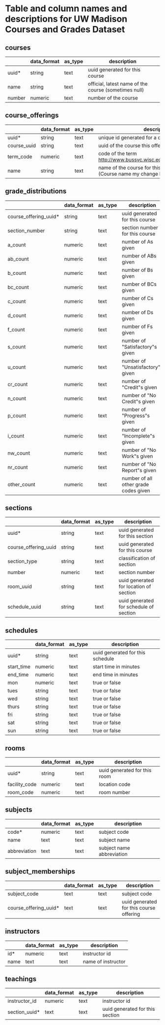 # Table and column names and descriptions for UW Madison Courses and Grades Dataset

## courses
|        | data_format | as_type | description                                          |
|--------|-------------|---------|------------------------------------------------------|
| uuid*  | string      | text    | uuid generated for this course                       |
| name   | string      | text    | official, latest name of the course (sometimes null) |
| number | numeric     | text    | number of the course       


## course_offerings	
|             | data_format | as_type | description                                                                             |
|-------------|-------------|---------|-----------------------------------------------------------------------------------------|
| uuid*        | string      | text    | unique id generated for a course offering                                               |
| course_uuid | string      | text    | uuid of the course this offering belongs to                                             |
| term_code   | numeric     | text    | code of the term http://www.bussvc.wisc.edu/bursar/termcode.html                        |
| name        | string      | text    | name of the course for this particular offering. (Course name my change btwn semesters) |


## grade_distributions
|                       | data_format | as_type | description                           |
|-----------------------|-------------|---------|---------------------------------------|
| course_offering_uuid* | string      | text    | uuid generated for this course        |
| section_number        | string      | text    | section number for this course        |
| a_count               | numeric     | text    | number of As given                    |
| ab_count              | numeric     | text    | number of ABs given                   |
| b_count               | numeric     | text    | number of Bs given                    |
| bc_count              | numeric     | text    | number of BCs given                   |
| c_count               | numeric     | text    | number of Cs given                    |
| d_count               | numeric     | text    | number of Ds given                    |
| f_count               | numeric     | text    | number of Fs given                    |
| s_count               | numeric     | text    | number of "Satisfactory"s given       |
| u_count               | numeric     | text    | number of "Unsatisfactory"s given     |
| cr_count              | numeric     | text    | number of "Credit"s given             |
| n_count               | numeric     | text    | number of "No Credit"s given          |
| p_count               | numeric     | text    | number of "Progress"s given           |
| i_count               | numeric     | text    | number of "Incomplete"s given         |
| nw_count              | numeric     | text    | number of "No Work"s given            |
| nr_count              | numeric     | text    | number of "No Report"s given          |
| other_count           | numeric     | text    | number of all other grade codes given |


## sections
|                      | data_format | as_type | description                            |
|----------------------|-------------|---------|----------------------------------------|
| uuid*                | string      | text    | uuid generated for this section        |
| course_offering_uuid | string      | text    | uuid generated for this course         |
| section_type         | string      | text    | classification of section              |
| number               | numeric     | text    | section number                         |
| room_uuid            | string      | text    | uuid generated for location of section |
| schedule_uuid        | string      | text    | uuid generated for schedule of section |


## schedules
|            | data_format | as_type | description                      |
|------------|-------------|---------|----------------------------------|
| uuid*      | string      | text    | uuid generated for this schedule |
| start_time | numeric     | text    | start time in minutes            |
| end_time   | numeric     | text    | end time in minutes              |
| mon        | numeric     | text    | true or false                    |
| tues       | string      | text    | true or false                    |
| wed        | string      | text    | true or false                    |
| thurs      | string      | text    | true or false                    |
| fri        | string      | text    | true or false                    |
| sat        | string      | text    | true or false                    |
| sun        | string      | text    | true or false                    |


## rooms
|               | data_format | as_type | description                  |
|---------------|-------------|---------|------------------------------|
| uuid*         | string      | text    | uuid generated for this room |
| facility_code | numeric     | text    | location code                |
| room_code     | numeric     | text    | room number                  |


## subjects
|              | data_format | as_type | description               |
|--------------|-------------|---------|---------------------------|
| code*        | numeric     | text    | subject code              |
| name         | text        | text    | subject name              |
| abbreviation | text        | text    | subject name abbreviation |


## subject_memberships
|                      | data_format | as_type | description                             |
|----------------------|-------------|---------|-----------------------------------------|
| subject_code         | text        | text    | subject code                            |
| course_offering_uuid* | text        | text    | uuid generated for this course offering |


## instructors
|      | data_format | as_type | description        |
|------|-------------|---------|--------------------|
| id*  | numeric     | text    | instructor id      |
| name | text        | text    | name of instructor |


## teachings
|               | data_format | as_type | description                     |
|---------------|-------------|---------|---------------------------------|
| instructor_id | numeric     | text    | instructor id                   |
| section_uuid* | text        | text    | uuid generated for this section |